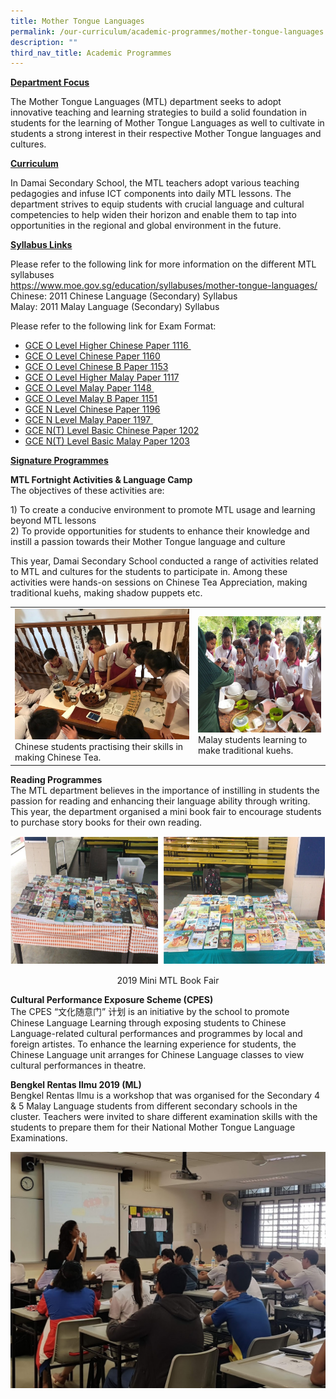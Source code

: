 ```yaml
---
title: Mother Tongue Languages
permalink: /our-curriculum/academic-programmes/mother-tongue-languages
description: ""
third_nav_title: Academic Programmes
---
```

<div>
<p><strong><u>Department Focus</u></strong></p>
</div>
<p>The&nbsp;Mother Tongue Languages (MTL) department seeks to adopt innovative teaching and learning strategies to build a solid foundation in students for the learning of Mother Tongue Languages as well to cultivate in students a strong interest in their respective Mother Tongue languages and cultures.</p>
<p><strong><u>Curriculum</u></strong></p>
<p>In&nbsp;Damai Secondary School, the MTL teachers adopt various teaching pedagogies and infuse ICT components into daily MTL lessons. The department strives to equip students with crucial language and cultural competencies to help widen their horizon and enable them to tap into opportunities in the regional and global environment in the future.&nbsp;</p>
<p><strong><u>Syllabus Links</u></strong></p>
<p>Please refer to the following link for more information on the different MTL syllabuses<br /><a href="https://www.moe.gov.sg/education/syllabuses/mother-tongue-languages/" target="_blank" rel="noopener">https://www.moe.gov.sg/education/syllabuses/mother-tongue-languages/</a><br />Chinese: 2011 Chinese Language (Secondary) Syllabus<br />Malay: 2011 Malay Language (Secondary) Syllabus</p>
<p>Please refer to the following link for Exam Format:&nbsp;</p>
<ul>
<li><a href="http://www.seab.gov.sg/content/syllabus/olevel/2017Syllabus/1116_2017.pdf" target="_blank" rel="noopener">GCE O Level Higher Chinese Paper 1116&nbsp;</a></li>
<li><a href="http://www.seab.gov.sg/content/syllabus/olevel/2017Syllabus/1160_2017.pdf" target="_blank" rel="noopener">GCE O Level Chinese Paper 1160</a>&nbsp;</li>
<li><a href="http://www.seab.gov.sg/content/syllabus/olevel/2017Syllabus/1153_2017.pdf" target="_blank" rel="noopener">GCE O Level Chinese B Paper 1153</a></li>
<li><a href="http://www.seab.gov.sg/content/syllabus/olevel/2017Syllabus/1117_2017.pdf" target="_blank" rel="noopener">GCE O Level Higher Malay Paper 1117</a>&nbsp;</li>
<li><a href="http://www.seab.gov.sg/content/syllabus/olevel/2017Syllabus/1148_2017.pdf" target="_blank" rel="noopener">GCE O Level Malay Paper 1148&nbsp;</a></li>
<li><a href="http://www.seab.gov.sg/content/syllabus/olevel/2017Syllabus/1151_2017.pdf" target="_blank" rel="noopener">GCE O Level Malay B Paper 1151</a></li>
<li><a href="http://www.seab.gov.sg/content/syllabus/nlevel/2017Syllabus/1196_2017.pdf" target="_blank" rel="noopener">GCE N Level Chinese Paper 1196</a>&nbsp;</li>
<li><a href="http://www.seab.gov.sg/content/syllabus/nlevel/2017Syllabus/1197_2017.pdf" target="_blank" rel="noopener">GCE N Level Malay Paper 1197&nbsp;</a></li>
<li><a href="http://www.seab.gov.sg/content/syllabus/nlevel/2017Syllabus/1202_2017.pdf" target="_blank" rel="noopener">GCE N(T) Level Basic Chinese Paper 1202</a>&nbsp;</li>
<li><a href="http://www.seab.gov.sg/content/syllabus/nlevel/2017Syllabus/1203_2017.pdf" target="_blank" rel="noopener">GCE N(T) Level Basic Malay Paper 1203</a></li>
</ul>
<p><strong><u>Signature Programmes</u></strong></p>
<p><strong>MTL Fortnight Activities &amp; Language Camp<br /></strong>The objectives of these activities are:</p>
<p>1) To create a conducive environment to promote MTL usage and learning beyond MTL lessons<br />2) To&nbsp;provide opportunities for students to enhance their knowledge and instill a passion towards their Mother Tongue language and culture</p>
<p>This year, Damai Secondary School conducted a range of activities related to MTL and cultures for the students to participate in. Among these activities were hands-on sessions on Chinese Tea Appreciation, making traditional kuehs, making shadow puppets etc.&nbsp;</p>
<table>
<tbody>
<tr>
<td><img src="/images/mt1.jpg">Chinese students practising their skills in making Chinese Tea.</td>
<td><img src="/images/mt2.jpg">Malay students learning to make traditional kuehs.</td>
</tr>
</tbody>
</table>
<p><strong>Reading Programmes<br /></strong>The MTL department believes in the importance of instilling in students the passion for reading and enhancing their language ability through writing. This year, the department organised a mini book fair to encourage students to purchase story books for their own reading.</p>
<img src="/images/mt3.png">
<p style="text-align: center;">2019 Mini MTL Book Fair</p>
<p><strong>Cultural Performance Exposure Scheme (CPES)<br /></strong>The&nbsp;CPES &ldquo;文化随意门&rdquo; 计划 is an initiative by the school to promote Chinese Language Learning through exposing students to Chinese Language-related cultural performances and programmes by local and foreign artistes. To enhance the learning experience for students, the Chinese Language unit arranges for Chinese Language classes to view cultural performances in theatre.&nbsp;</p>
<p><strong>Bengkel Rentas Ilmu 2019 (ML)<br /></strong>Bengkel Rentas Ilmu is a workshop that was organised for the Secondary 4 &amp; 5 Malay Language students from different secondary schools in the cluster. Teachers were invited to share different examination skills with the students to prepare them for their National Mother Tongue Language Examinations.</p>
<img src="/images/mt4.jpg">
